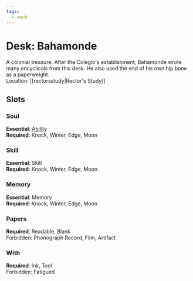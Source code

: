 ```yaml
---
tags:
  - verb
---
```

# Desk: Bahamonde
A colonial treasure. After the Colegio's establishment, Bahamonde wrote many encyclicals from this desk. He also used the end of his own hip bone as a paperweight.
<br>Location: [[rectorsstudy|Rector's Study]]
## Slots
### Soul
**Essential**: [Ability](https://uadaf.theevilroot.xyz/rowenarium/element/ability)<br>
**Required**: Knock, Winter, Edge, Moon
### Skill
**Essential**: Skill<br>
**Required**: Knock, Winter, Edge, Moon
### Memory
**Essential**: Memory<br>
**Required**: Knock, Winter, Edge, Moon
### Papers
**Required**: Readable, Blank<br>
Forbidden: Phonograph Record, Film, Artifact
### With
**Required**: Ink, Tool<br>
Forbidden: Fatigued

